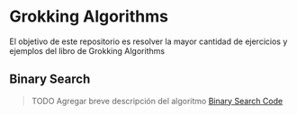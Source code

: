 # Grokking Algorithms

El objetivo de este repositorio es resolver la mayor
cantidad de ejercicios y ejemplos del libro de Grokking Algorithms

## Binary Search

> TODO Agregar breve descripción del algoritmo
[Binary Search Code](binary_search.py)
